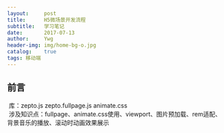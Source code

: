 ```yaml
---
layout:     post
title:      H5微场景开发流程
subtitle:   学习笔记 
date:       2017-07-13
author:     Ywg
header-img: img/home-bg-o.jpg
catalog:    true
tags: 移动端
---
```


## 前言
  库：zepto.js zepto.fullpage.js animate.css <br>
  涉及知识点：fullpage、animate.css使用、viewport、图片预加载、rem适配、背景音乐的播放、滚动时动画效果展示
